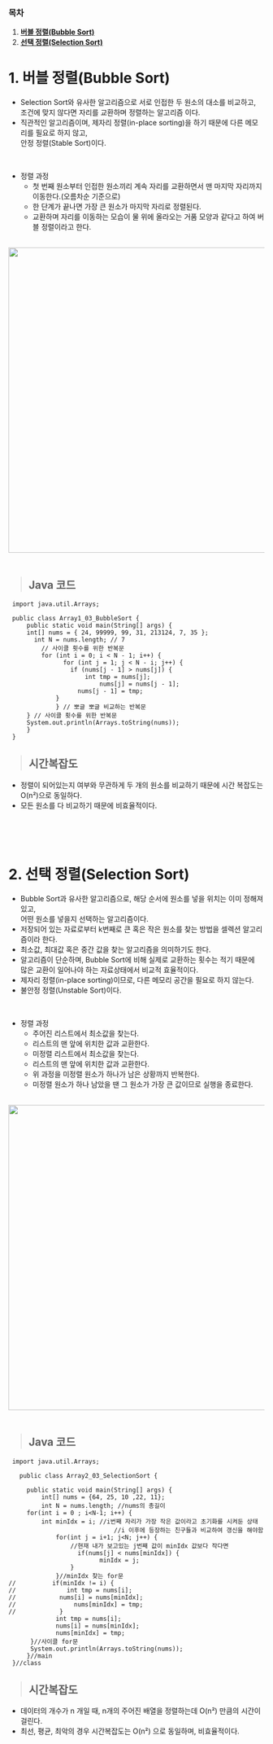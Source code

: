 ### 목차

1. [**버블 정렬(Bubble Sort)**](#1-버블-정렬(Bubble-Sort))
2. [**선택 정렬(Selection Sort)**](#2-선택-정렬(Selection-Sort))


# 1. 버블 정렬(Bubble Sort)

- Selection Sort와 유사한 알고리즘으로 서로 인접한 두 원소의 대소를 비교하고,</br>
조건에 맞지 않다면 자리를 교환하며 정렬하는 알고리즘 이다.
- 직관적인 알고리즘이며, 제자리 정렬(in-place sorting)을 하기 때문에 다른 메모리를 필요로 하지 않고,</br>
안정 정렬(Stable Sort)이다.
</br>

- 정렬 과정
  - 첫 번째 원소부터 인접한 원소끼리 계속 자리를 교환하면서 맨 마지막 자리까지 이동한다.(오름차순 기준으로)
  - 한 단계가 끝나면 가장 큰 원소가 마지막 자리로 정렬된다.
  - 교환하며 자리를 이동하는 모습이 물 위에 올라오는 거품 모양과 같다고 하여 버블 정렬이라고 한다.
</br>
      <img width="600" src="https://github.com/righthunkwon/Algorithm-study/assets/141606477/3e81b795-4313-466f-b45b-c314f57326f2">
<br/>
</br>

> ## Java 코드

   ```
    import java.util.Arrays;
  
    public class Array1_03_BubbleSort {
	    public static void main(String[] args) {
  	  	int[] nums = { 24, 99999, 99, 31, 213124, 7, 35 };
	  	  int N = nums.length; // 7
		    // 사이클 횟수를 위한 반복문
	      	for (int i = 0; i < N - 1; i++) {
			      for (int j = 1; j < N - i; j++) {
    			  	if (nums[j - 1] > nums[j]) {
		      	  		int tmp = nums[j];
				        	nums[j] = nums[j - 1];
		          	  nums[j - 1] = tmp; 
  		        }
    	  		} // 뽀글 뽀글 비교하는 반복문
  	  	} // 사이클 횟수를 위한 반복문
  		System.out.println(Arrays.toString(nums));
	    }
    }
  ```

> ## 시간복잡도

- 정렬이 되어있는지 여부와 무관하게 두 개의 원소를 비교하기 때문에 시간 복잡도는  O(n²)으로 동일하다.
- 모든 원소를 다 비교하기 때문에 비효율적이다.
<br/>


<br/>
<br/>

# 2. 선택 정렬(Selection Sort)

- Bubble Sort과 유사한 알고리즘으로, 해당 순서에 원소를 넣을 위치는 이미 정해져 있고,<br/>
어떤 원소를 넣을지 선택하는 알고리즘이다.
- 저장되어 있는 자료로부터 k번째로 큰 혹은 작은 원소를 찾는 방법을 셀렉션 알고리즘이라 한다.
- 최소값, 최대값 혹은 중간 값을 찾는 알고리즘을 의미하기도 한다.
- 알고리즘이 단순하며, Bubble Sort에 비해 실제로 교환하는 횟수는 적기 때문에</br>
많은 교환이 일어나야 하는 자료상태에서 비교적 효율적이다.
- 제자리 정렬(in-place sorting)이므로, 다른 메모리 공간을 필요로 하지 않는다.
- 불안정 정렬(Unstable Sort)이다.
</br>

- 정렬 과정
  - 주어진 리스트에서 최소값을 찾는다.
  - 리스트의 맨 앞에 위치한 값과 교환한다.
  - 미정렬 리스트에서 최소값을 찾는다.
  - 리스트의 맨 앞에 위치한 값과 교환한다.
  - 위 과정을 미정렬 원소가 하나가 남은 상황까지 반복한다.
  - 미정렬 원소가 하나 남았을 땐 그 원소가 가장 큰 값이므로 실행을 종료한다.
</br>
      <img width="600" src="https://github.com/righthunkwon/Algorithm-study/assets/141606477/18a6d7cc-7fa4-4f62-8b82-1c4862330c51">
<br/>
</br>

> ## Java 코드


   ```
    import java.util.Arrays;

      public class Array2_03_SelectionSort {
	
    	public static void main(String[] args) {
    		int[] nums = {64, 25, 10 ,22, 11};
	    	int N = nums.length; //nums의 총길이
		for(int i = 0 ; i<N-1; i++) {
			int minIdx = i; //i번째 자리가 가장 작은 값이라고 초기화를 시켜둔 상태
                       			//i 이후에 등장하는 친구들과 비교하여 갱신을 해야함
			    for(int j = i+1; j<N; j++) {
			        //현재 내가 보고있는 j번째 값이 minIdx 값보다 작다면
				      if(nums[j] < nums[minIdx]) {
		          			minIdx = j;
			        }
			    }//minIdx 찾는 for문
//      	if(minIdx != i) {
//			   	int tmp = nums[i];
//	    	  nums[i] = nums[minIdx];
//				  nums[minIdx] = tmp;
//			  }
			    int tmp = nums[i];
			    nums[i] = nums[minIdx];
			    nums[minIdx] = tmp;			
		 }//사이클 for문
		 System.out.println(Arrays.toString(nums));		
    	}//main
    }//class
  ```

> ## 시간복잡도

- 데이터의 개수가 n 개일 때, n개의 주어진 배열을 정렬하는데 O(n²) 만큼의 시간이 걸린다.
- 최선, 평균, 최악의 경우 시간복잡도는 O(n²) 으로 동일하며, 비효율적이다.
<br/>


<br/>
<br/>
